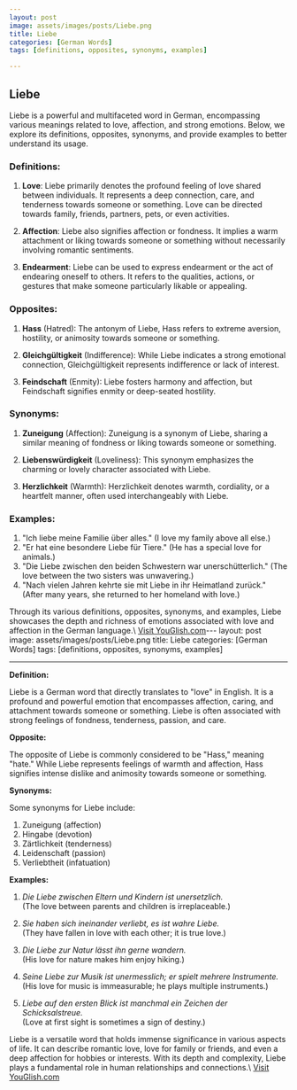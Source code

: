 ```yaml
---
layout: post
image: assets/images/posts/Liebe.png
title: Liebe
categories: [German Words]
tags: [definitions, opposites, synonyms, examples]

---
```


## Liebe

Liebe is a powerful and multifaceted word in German, encompassing various meanings related to love, affection, and strong emotions. Below, we explore its definitions, opposites, synonyms, and provide examples to better understand its usage.

### Definitions:

1. **Love**: Liebe primarily denotes the profound feeling of love shared between individuals. It represents a deep connection, care, and tenderness towards someone or something. Love can be directed towards family, friends, partners, pets, or even activities.

2. **Affection**: Liebe also signifies affection or fondness. It implies a warm attachment or liking towards someone or something without necessarily involving romantic sentiments.

3. **Endearment**: Liebe can be used to express endearment or the act of endearing oneself to others. It refers to the qualities, actions, or gestures that make someone particularly likable or appealing.

### Opposites:

1. **Hass** (Hatred): The antonym of Liebe, Hass refers to extreme aversion, hostility, or animosity towards someone or something.

2. **Gleichgültigkeit** (Indifference): While Liebe indicates a strong emotional connection, Gleichgültigkeit represents indifference or lack of interest.

3. **Feindschaft** (Enmity): Liebe fosters harmony and affection, but Feindschaft signifies enmity or deep-seated hostility.

### Synonyms:

1. **Zuneigung** (Affection): Zuneigung is a synonym of Liebe, sharing a similar meaning of fondness or liking towards someone or something.

2. **Liebenswürdigkeit** (Loveliness): This synonym emphasizes the charming or lovely character associated with Liebe.

3. **Herzlichkeit** (Warmth): Herzlichkeit denotes warmth, cordiality, or a heartfelt manner, often used interchangeably with Liebe.

### Examples:

1. "Ich liebe meine Familie über alles." (I love my family above all else.)
2. "Er hat eine besondere Liebe für Tiere." (He has a special love for animals.)
3. "Die Liebe zwischen den beiden Schwestern war unerschütterlich." (The love between the two sisters was unwavering.)
4. "Nach vielen Jahren kehrte sie mit Liebe in ihr Heimatland zurück." (After many years, she returned to her homeland with love.)

Through its various definitions, opposites, synonyms, and examples, Liebe showcases the depth and richness of emotions associated with love and affection in the German language.\ <a id="yg-widget-0" class="youglish-widget" data-query="Liebe" data-lang="german" data-components="8412" data-auto-start="0" data-bkg-color="theme_light" data-title="How%20to%20pronounce%20Liebe%20in%20German"  rel="nofollow" href="https://youglish.com">Visit YouGlish.com</a><script async src="https://youglish.com/public/emb/widget.js" charset="utf-8"></script>---
layout: post
image: assets/images/posts/Liebe.png
title: Liebe
categories: [German Words]
tags: [definitions, opposites, synonyms, examples]

---

**Definition:**

Liebe is a German word that directly translates to "love" in English. It is a profound and powerful emotion that encompasses affection, caring, and attachment towards someone or something. Liebe is often associated with strong feelings of fondness, tenderness, passion, and care.

**Opposite:**

The opposite of Liebe is commonly considered to be "Hass," meaning "hate." While Liebe represents feelings of warmth and affection, Hass signifies intense dislike and animosity towards someone or something.

**Synonyms:**

Some synonyms for Liebe include:

1. Zuneigung (affection)
2. Hingabe (devotion)
3. Zärtlichkeit (tenderness)
4. Leidenschaft (passion)
5. Verliebtheit (infatuation)

**Examples:**

1. *Die Liebe zwischen Eltern und Kindern ist unersetzlich.*   
   (The love between parents and children is irreplaceable.)

2. *Sie haben sich ineinander verliebt, es ist wahre Liebe.*   
   (They have fallen in love with each other; it is true love.)

3. *Die Liebe zur Natur lässt ihn gerne wandern.*   
   (His love for nature makes him enjoy hiking.)

4. *Seine Liebe zur Musik ist unermesslich; er spielt mehrere Instrumente.*   
   (His love for music is immeasurable; he plays multiple instruments.)

5. *Liebe auf den ersten Blick ist manchmal ein Zeichen der Schicksalstreue.*   
   (Love at first sight is sometimes a sign of destiny.)

Liebe is a versatile word that holds immense significance in various aspects of life. It can describe romantic love, love for family or friends, and even a deep affection for hobbies or interests. With its depth and complexity, Liebe plays a fundamental role in human relationships and connections.\ <a id="yg-widget-0" class="youglish-widget" data-query="Liebe" data-lang="german" data-components="8412" data-auto-start="0" data-bkg-color="theme_light" data-title="How%20to%20pronounce%20Liebe%20in%20German"  rel="nofollow" href="https://youglish.com">Visit YouGlish.com</a><script async src="https://youglish.com/public/emb/widget.js" charset="utf-8"></script>